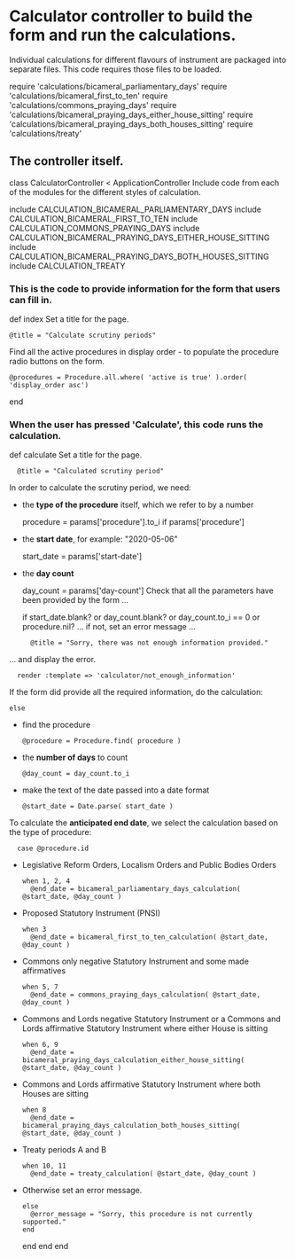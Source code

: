 # Calculator controller to build the form and run the calculations.

Individual calculations for different flavours of instrument are packaged into separate files. This code requires those files to be loaded.

require 'calculations/bicameral_parliamentary_days'
require 'calculations/bicameral_first_to_ten'
require 'calculations/commons_praying_days'
require 'calculations/bicameral_praying_days_either_house_sitting'
require 'calculations/bicameral_praying_days_both_houses_sitting'
require 'calculations/treaty'
## The controller itself.

class CalculatorController < ApplicationController
Include code from each of the modules for the different styles of calculation.

  include CALCULATION_BICAMERAL_PARLIAMENTARY_DAYS
  include CALCULATION_BICAMERAL_FIRST_TO_TEN
  include CALCULATION_COMMONS_PRAYING_DAYS
  include CALCULATION_BICAMERAL_PRAYING_DAYS_EITHER_HOUSE_SITTING
  include CALCULATION_BICAMERAL_PRAYING_DAYS_BOTH_HOUSES_SITTING
  include CALCULATION_TREATY
### This is the code to provide information for the form that users can fill in.

  def index
Set a title for the page.

    @title = "Calculate scrutiny periods"
Find all the active procedures in display order - to populate the procedure radio buttons on the form.

    @procedures = Procedure.all.where( 'active is true' ).order( 'display_order asc')
  end
### When the user has pressed 'Calculate', this code runs the calculation.

  def calculate
Set a title for the page.

	  @title = "Calculated scrutiny period"
In order to calculate the scrutiny period, we need:

* the **type of the procedure** itself, which we refer to by a number

    procedure = params['procedure'].to_i if params['procedure']
* the **start date**, for example: "2020-05-06"

    start_date = params['start-date']
* the **day count**

    day_count = params['day-count']
Check that all the parameters have been provided by the form ...

    if start_date.blank? or day_count.blank? or day_count.to_i == 0 or procedure.nil?
... if not, set an error message ...

	    @title = "Sorry, there was not enough information provided."
... and display the error.

      render :template => 'calculator/not_enough_information'
If the form did provide all the required information, do the calculation:

    else
* find the procedure

      @procedure = Procedure.find( procedure )
* the **number of days** to count

      @day_count = day_count.to_i
* make the text of the date passed into a date format

      @start_date = Date.parse( start_date )
To calculate the **anticipated end date**, we select the calculation based on the type of procedure:

      case @procedure.id
* Legislative Reform Orders, Localism Orders and Public Bodies Orders

      when 1, 2, 4
        @end_date = bicameral_parliamentary_days_calculation( @start_date, @day_count )
* Proposed Statutory Instrument (PNSI)

      when 3
        @end_date = bicameral_first_to_ten_calculation( @start_date, @day_count )
* Commons only negative Statutory Instrument and some made affirmatives

      when 5, 7
        @end_date = commons_praying_days_calculation( @start_date, @day_count )
* Commons and Lords negative Statutory Instrument or a Commons and Lords affirmative Statutory Instrument where either House is sitting

      when 6, 9
        @end_date = bicameral_praying_days_calculation_either_house_sitting( @start_date, @day_count ) 
* Commons and Lords affirmative Statutory Instrument where both Houses are sitting

      when 8
        @end_date = bicameral_praying_days_calculation_both_houses_sitting( @start_date, @day_count )
* Treaty periods A and B

      when 10, 11
        @end_date = treaty_calculation( @start_date, @day_count )
* Otherwise set an error message.

      else
        @error_message = "Sorry, this procedure is not currently supported."
      end
    end
  end
end